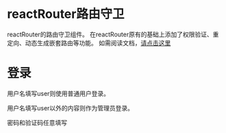 # reactRouter路由守卫
reactRouter的路由守卫组件。 在reactRouter原有的基础上添加了权限验证、重定向、动态生成嵌套路由等功能。
如需阅读文档，[请点击这里](https://blog.csdn.net/ajh99990/article/details/104324739)

# 登录
用户名填写user则使用普通用户登录。

用户名填写user以外的内容则作为管理员登录。

密码和验证码任意填写